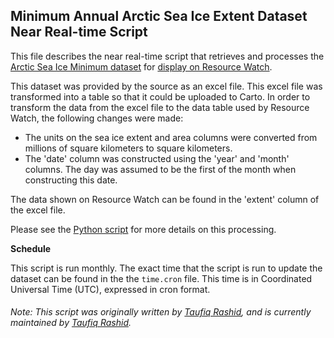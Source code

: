 ## Minimum Annual Arctic Sea Ice Extent Dataset Near Real-time Script
This file describes the near real-time script that retrieves and processes the [Arctic Sea Ice Minimum dataset](https://climate.nasa.gov/vital-signs/arctic-sea-ice/) for [display on Resource Watch](https://resourcewatch.org/data/explore/782b2e43-f492-4cea-a195-6635148a3c1b).

This dataset was provided by the source as an excel file. This excel file was transformed into a table so that it could be uploaded to Carto. In order to transform the data from the excel file to the data table used by Resource Watch, the following changes were made:
- The units on the sea ice extent and area columns were converted from millions of square kilometers to square kilometers.
- The 'date' column was constructed using the 'year' and 'month' columns. The day was assumed to be the first of the month when constructing this date.

The data shown on Resource Watch can be found in the 'extent' column of the excel file.

Please see the [Python script](https://github.com/resource-watch/nrt-scripts/blob/master/cli_043_arctic_ice/contents/src/__init__.py) for more details on this processing.

**Schedule**

This script is run monthly. The exact time that the script is run to update the dataset can be found in the the `time.cron` file. This time is in Coordinated Universal Time (UTC), expressed in cron format.

###### Note: This script was originally written by [Taufiq Rashid](https://www.wri.org/profile/taufiq-rashid), and is currently maintained by [Taufiq Rashid](https://www.wri.org/profile/taufiq-rashid).
